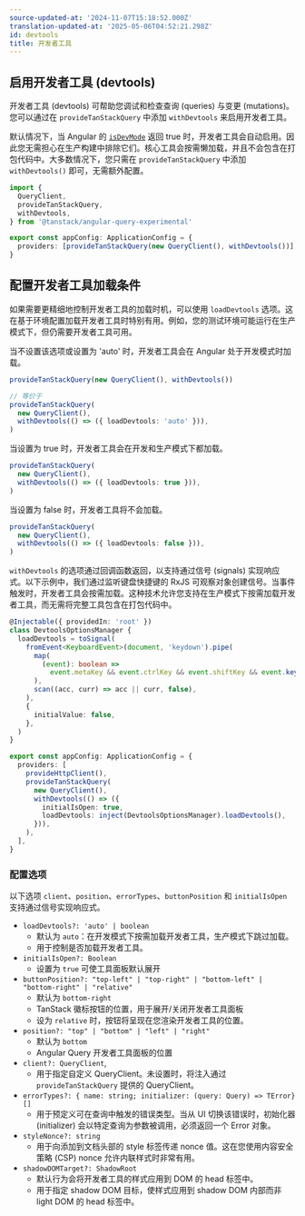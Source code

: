 ```yaml
---
source-updated-at: '2024-11-07T15:18:52.000Z'
translation-updated-at: '2025-05-06T04:52:21.298Z'
id: devtools
title: 开发者工具
---
```

## 启用开发者工具 (devtools)

开发者工具 (devtools) 可帮助您调试和检查查询 (queries) 与变更 (mutations)。您可以通过在 `provideTanStackQuery` 中添加 `withDevtools` 来启用开发者工具。

默认情况下，当 Angular 的 [`isDevMode`](https://angular.dev/api/core/isDevMode) 返回 true 时，开发者工具会自动启用。因此您无需担心在生产构建中排除它们。核心工具会按需懒加载，并且不会包含在打包代码中。大多数情况下，您只需在 `provideTanStackQuery` 中添加 `withDevtools()` 即可，无需额外配置。

```ts
import {
  QueryClient,
  provideTanStackQuery,
  withDevtools,
} from '@tanstack/angular-query-experimental'

export const appConfig: ApplicationConfig = {
  providers: [provideTanStackQuery(new QueryClient(), withDevtools())],
}
```

## 配置开发者工具加载条件

如果需要更精细地控制开发者工具的加载时机，可以使用 `loadDevtools` 选项。这在基于环境配置加载开发者工具时特别有用。例如，您的测试环境可能运行在生产模式下，但仍需要开发者工具可用。

当不设置该选项或设置为 'auto' 时，开发者工具会在 Angular 处于开发模式时加载。

```ts
provideTanStackQuery(new QueryClient(), withDevtools())

// 等价于
provideTanStackQuery(
  new QueryClient(),
  withDevtools(() => ({ loadDevtools: 'auto' })),
)
```

当设置为 true 时，开发者工具会在开发和生产模式下都加载。

```ts
provideTanStackQuery(
  new QueryClient(),
  withDevtools(() => ({ loadDevtools: true })),
)
```

当设置为 false 时，开发者工具将不会加载。

```ts
provideTanStackQuery(
  new QueryClient(),
  withDevtools(() => ({ loadDevtools: false })),
)
```

`withDevtools` 的选项通过回调函数返回，以支持通过信号 (signals) 实现响应式。以下示例中，我们通过监听键盘快捷键的 RxJS 可观察对象创建信号。当事件触发时，开发者工具会按需加载。这种技术允许您支持在生产模式下按需加载开发者工具，而无需将完整工具包含在打包代码中。

```ts
@Injectable({ providedIn: 'root' })
class DevtoolsOptionsManager {
  loadDevtools = toSignal(
    fromEvent<KeyboardEvent>(document, 'keydown').pipe(
      map(
        (event): boolean =>
          event.metaKey && event.ctrlKey && event.shiftKey && event.key === 'D',
      ),
      scan((acc, curr) => acc || curr, false),
    ),
    {
      initialValue: false,
    },
  )
}

export const appConfig: ApplicationConfig = {
  providers: [
    provideHttpClient(),
    provideTanStackQuery(
      new QueryClient(),
      withDevtools(() => ({
        initialIsOpen: true,
        loadDevtools: inject(DevtoolsOptionsManager).loadDevtools(),
      })),
    ),
  ],
}
```

### 配置选项

以下选项 `client`、`position`、`errorTypes`、`buttonPosition` 和 `initialIsOpen` 支持通过信号实现响应式。

- `loadDevtools?: 'auto' | boolean`
  - 默认为 `auto`：在开发模式下按需加载开发者工具，生产模式下跳过加载。
  - 用于控制是否加载开发者工具。
- `initialIsOpen?: Boolean`
  - 设置为 `true` 可使工具面板默认展开
- `buttonPosition?: "top-left" | "top-right" | "bottom-left" | "bottom-right" | "relative"`
  - 默认为 `bottom-right`
  - TanStack 徽标按钮的位置，用于展开/关闭开发者工具面板
  - 设为 `relative` 时，按钮将呈现在您渲染开发者工具的位置。
- `position?: "top" | "bottom" | "left" | "right"`
  - 默认为 `bottom`
  - Angular Query 开发者工具面板的位置
- `client?: QueryClient`,
  - 用于指定自定义 QueryClient。未设置时，将注入通过 `provideTanStackQuery` 提供的 QueryClient。
- `errorTypes?: { name: string; initializer: (query: Query) => TError}[]`
  - 用于预定义可在查询中触发的错误类型。当从 UI 切换该错误时，初始化器 (initializer) 会以特定查询为参数被调用，必须返回一个 Error 对象。
- `styleNonce?: string`
  - 用于向添加到文档头部的 style 标签传递 nonce 值。这在您使用内容安全策略 (CSP) nonce 允许内联样式时非常有用。
- `shadowDOMTarget?: ShadowRoot`
  - 默认行为会将开发者工具的样式应用到 DOM 的 head 标签中。
  - 用于指定 shadow DOM 目标，使样式应用到 shadow DOM 内部而非 light DOM 的 head 标签中。
